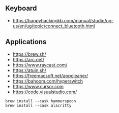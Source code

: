 ## Keyboard

- https://happyhackingkb.com/manual/studio/ug-us/en/ug/topic/connect_bluetooth.html

## Applications

- https://brew.sh/
- https://arc.net/
- https://www.raycast.com/
- https://atuin.sh/
- https://freemacsoft.net/appcleaner/
- https://bahoom.com/hyperswitch
- https://www.cursor.com
- https://code.visualstudio.com/

```
brew install --cask hammerspoon
brew install --cask alacritty
```
